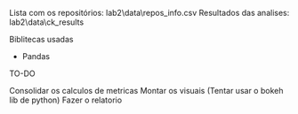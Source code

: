 Lista com os repositórios: lab2\data\repos_info.csv
Resultados das analises: lab2\data\ck_results


Biblitecas usadas
- Pandas


TO-DO

Consolidar os calculos de metricas
Montar os visuais (Tentar usar o bokeh lib de python)
Fazer o relatorio
